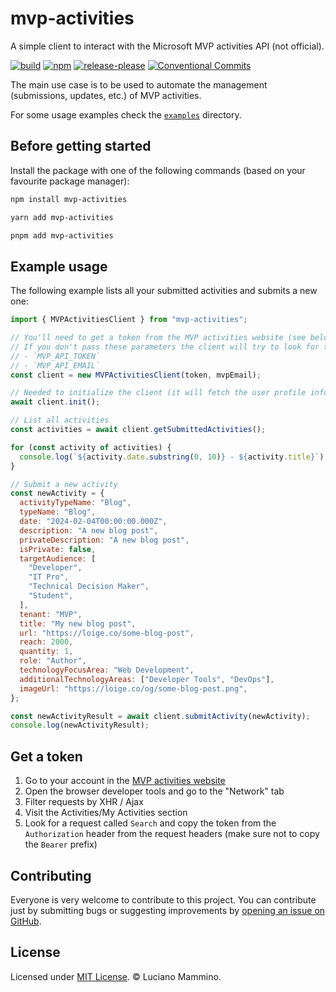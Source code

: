 # mvp-activities

A simple client to interact with the Microsoft MVP activities API (not
official).

[![build](https://github.com/lmammino/mvp-activities/actions/workflows/build.yml/badge.svg)](https://github.com/lmammino/mvp-activities/actions/workflows/build.yml)
[![npm](https://img.shields.io/npm/v/mvp-activities)](https://www.npmjs.com/package/mvp-activities)
[![release-please](https://badgen.net/static/release-please/%F0%9F%99%8F/green)](https://github.com/googleapis/release-please)
[![Conventional Commits](https://img.shields.io/badge/Conventional%20Commits-1.0.0-%23FE5196?logo=conventionalcommits&logoColor=white)](https://conventionalcommits.org)

The main use case is to be used to automate the management (submissions,
updates, etc.) of MVP activities.

For some usage examples check the [`examples`](/examples) directory.

## Before getting started

Install the package with one of the following commands (based on your favourite
package manager):

```bash
npm install mvp-activities
```

```bash
yarn add mvp-activities
```

```bash
pnpm add mvp-activities
```

## Example usage

The following example lists all your submitted activities and submits a new one:

```javascript
import { MVPActivitiesClient } from "mvp-activities";

// You'll need to get a token from the MVP activities website (see below) and your MVP email
// If you don't pass these parameters the client will try to look for them in the following environment variables:
// - `MVP_API_TOKEN`
// - `MVP_API_EMAIL`
const client = new MVPActivitiesClient(token, mvpEmail);

// Needed to initialize the client (it will fetch the user profile information needed for other requests)
await client.init();

// List all activities
const activities = await client.getSubmittedActivities();

for (const activity of activities) {
  console.log(`${activity.date.substring(0, 10)} - ${activity.title}`);
}

// Submit a new activity
const newActivity = {
  activityTypeName: "Blog",
  typeName: "Blog",
  date: "2024-02-04T00:00:00.000Z",
  description: "A new blog post",
  privateDescription: "A new blog post",
  isPrivate: false,
  targetAudience: [
    "Developer",
    "IT Pro",
    "Technical Decision Maker",
    "Student",
  ],
  tenant: "MVP",
  title: "My new blog post",
  url: "https://loige.co/some-blog-post",
  reach: 2000,
  quantity: 1,
  role: "Author",
  technologyFocusArea: "Web Development",
  additionalTechnologyAreas: ["Developer Tools", "DevOps"],
  imageUrl: "https://loige.co/og/some-blog-post.png",
};

const newActivityResult = await client.submitActivity(newActivity);
console.log(newActivityResult);
```

## Get a token

1. Go to your account in the
   [MVP activities website](https://mvp.microsoft.com/en-US/account/)
2. Open the browser developer tools and go to the "Network" tab
3. Filter requests by XHR / Ajax
4. Visit the Activities/My Activities section
5. Look for a request called `Search` and copy the token from the
   `Authorization` header from the request headers (make sure not to copy the
   `Bearer` prefix)

## Contributing

Everyone is very welcome to contribute to this project. You can contribute just
by submitting bugs or suggesting improvements by
[opening an issue on GitHub](https://github.com/lmammino/mvp-activities/issues).

## License

Licensed under [MIT License](LICENSE). © Luciano Mammino.
